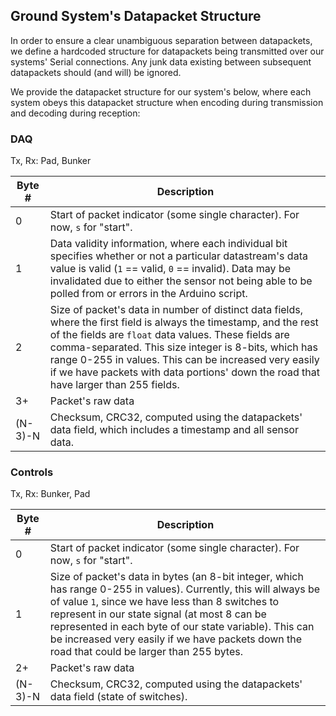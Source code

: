 ## Ground System's Datapacket Structure

In order to ensure a clear unambiguous separation between datapackets, we define a hardcoded structure for datapackets being transmitted over our systems' Serial connections. Any junk data existing between subsequent datapackets should (and will) be ignored.

We provide the datapacket structure for our system's below, where each system obeys this datapacket structure when encoding during transmission and decoding during reception:

### DAQ

Tx, Rx: Pad, Bunker

| Byte # | Description |
|--|--|
| 0 | Start of packet indicator (some single character). For now, `s` for "start". |
| 1 | Data validity information, where each individual bit specifies whether or not a particular datastream's data value is valid (`1` == valid, `0` == invalid). Data may be invalidated due to either the sensor not being able to be polled from or errors in the Arduino script. |
| 2 | Size of packet's data in number of distinct data fields, where the first field is always the timestamp, and the rest of the fields are `float` data values. These fields are comma-separated. This size integer is 8-bits, which has range 0-255 in values. This can be increased very easily if we have packets with data portions' down the road that have larger than 255 fields. |
| 3+ | Packet's raw data |
| (N-3)-N | Checksum, CRC32, computed using the datapackets' data field, which includes a timestamp and all sensor data. |

### Controls

Tx, Rx: Bunker, Pad

| Byte # | Description |
|--|--|
| 0 | Start of packet indicator (some single character). For now, `s` for "start". |
| 1 | Size of packet's data in bytes (an 8-bit integer, which has range 0-255 in values). Currently, this will always be of value `1`, since we have less than 8 switches to represent in our state signal (at most 8 can be represented in each byte of our state variable). This can be increased very easily if we have packets down the road that could be larger than 255 bytes. |
| 2+ | Packet's raw data |
| (N-3)-N | Checksum, CRC32, computed using the datapackets' data field (state of switches). |